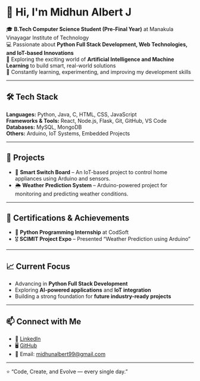 # 👋 Hi, I'm Midhun Albert J

🎓 **B.Tech Computer Science Student (Pre-Final Year)** at Manakula Vinayagar Institute of Technology  
💻 Passionate about **Python Full Stack Development, Web Technologies, and IoT-based Innovations**  
🤖 Exploring the exciting world of **Artificial Intelligence and Machine Learning** to build smart, real-world solutions  
🚀 Constantly learning, experimenting, and improving my development skills  

---

## 🛠️ Tech Stack

**Languages:** Python, Java, C, HTML, CSS, JavaScript  
**Frameworks & Tools:** React, Node.js, Flask, Git, GitHub, VS Code  
**Databases:** MySQL, MongoDB  
**Others:** Arduino, IoT Systems, Embedded Projects  

---

## 📂 Projects

- 🔌 **Smart Switch Board** – An IoT-based project to control home appliances using Arduino and sensors.  
- 🌦️ **Weather Prediction System** – Arduino-powered project for monitoring and predicting weather conditions.
  
---

## 📜 Certifications & Achievements

- 🏅 **Python Programming Internship** at CodSoft  
- 🎖️ **SCIMIT Project Expo** – Presented “Weather Prediction using Arduino”  

---

## 📈 Current Focus

- Advancing in **Python Full Stack Development**  
- Exploring **AI-powered applications** and **IoT integration**  
- Building a strong foundation for **future industry-ready projects**  

---

## 📫 Connect with Me

- 💼 [LinkedIn](https://www.linkedin.com/in/midhun-albert-j-94877b293)  
- 🖥️ [GitHub](https://github.com/midhun-albert-28)  
- 📧 Email: midhunalbert99@gmail.com  

---

⭐️ “Code, Create, and Evolve — every single day.”
